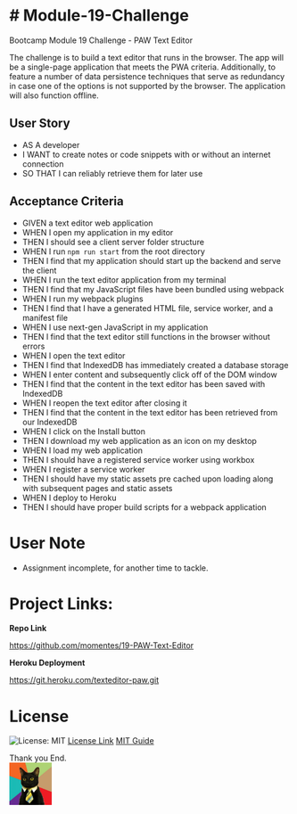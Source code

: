 # # Module-19-Challenge
Bootcamp Module 19 Challenge - PAW Text Editor

The challenge is to build a text editor that runs in the browser. The app will be a single-page application that meets the PWA criteria. Additionally, to feature a number of data persistence techniques that serve as redundancy in case one of the options is not supported by the browser. The application will also function offline.

## User Story
- AS A developer
- I WANT to create notes or code snippets with or without an internet connection
- SO THAT I can reliably retrieve them for later use

## Acceptance Criteria
- GIVEN a text editor web application
- WHEN I open my application in my editor
- THEN I should see a client server folder structure
- WHEN I run `npm run start` from the root directory
- THEN I find that my application should start up the backend and serve the client
- WHEN I run the text editor application from my terminal
- THEN I find that my JavaScript files have been bundled using webpack
- WHEN I run my webpack plugins
- THEN I find that I have a generated HTML file, service worker, and a manifest file
- WHEN I use next-gen JavaScript in my application
- THEN I find that the text editor still functions in the browser without errors
- WHEN I open the text editor
- THEN I find that IndexedDB has immediately created a database storage
- WHEN I enter content and subsequently click off of the DOM window
- THEN I find that the content in the text editor has been saved with IndexedDB
- WHEN I reopen the text editor after closing it
- THEN I find that the content in the text editor has been retrieved from our IndexedDB
- WHEN I click on the Install button
- THEN I download my web application as an icon on my desktop
- WHEN I load my web application
- THEN I should have a registered service worker using workbox
- WHEN I register a service worker
- THEN I should have my static assets pre cached upon loading along with subsequent pages and static assets
- WHEN I deploy to Heroku
- THEN I should have proper build scripts for a webpack application


# User Note
- Assignment incomplete, for another time to tackle.

# Project Links:

**Repo Link**

https://github.com/momentes/19-PAW-Text-Editor


**Heroku Deployment**

https://git.heroku.com/texteditor-paw.git


# License

![License: MIT](https://img.shields.io/badge/License-MIT-yellow.svg)
<a href = "https://opensource.org/licenses/MIT">License Link</a>
<a href = "https://gist.github.com/ckib16/8732561535ed766cd6b8">MIT Guide</a>


Thank you
End.        
<img src="/images/business-cat1.jpg" width=15%>